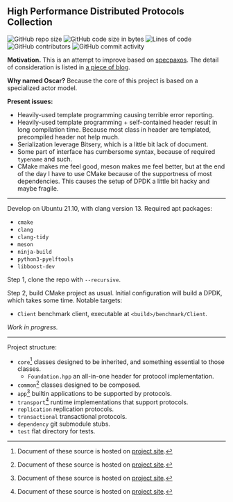 ## High Performance Distributed Protocols Collection
![GitHub repo size](https://img.shields.io/github/repo-size/sgdxbc/oscar)
![GitHub code size in bytes](https://img.shields.io/github/languages/code-size/sgdxbc/oscar)
![Lines of code](https://img.shields.io/tokei/lines/github/sgdxbc/oscar)
![GitHub contributors](https://img.shields.io/github/contributors/sgdxbc/oscar)
![GitHub commit activity](https://img.shields.io/github/commit-activity/m/sgdxbc/oscar)

**Motivation.** This is an attempt to improve based on [specpaxos]. The detail 
of consideration is listed in [a piece of blog][sgd-blog].

**Why named Oscar?** Because the core of this project is based on a specialized 
actor model.

**Present issues:**
* Heavily-used template programming causing terrible error reporting.
* Heavily-used template programming + self-contained header result in long 
  compilation time. Because most class in header are templated, precompiled
  header not help much.
* Serialization leverage Bitsery, which is a little bit lack of document.
* Some part of interface has cumbersome syntax, because of required `typename`
  and such.
* CMake makes me feel good, meson makes me feel better, but at the end of the
  day I have to use CMake because of the supportness of most dependencies. This
  causes the setup of DPDK a little bit hacky and maybe fragile.

[specpaxos]: https://github.com/UWSysLab/specpaxos
[sgd-blog]: https://sgdxbc.github.io/ideas/2021-12-15/p0

----

Develop on Ubuntu 21.10, with clang version 13. Required apt packages:
* `cmake`
* `clang`
* `clang-tidy`
* `meson`
* `ninja-build`
* `python3-pyelftools`
* `libboost-dev`

Step 1, clone the repo with `--recursive`.

Step 2, build CMake project as usual. Initial configuration will build a DPDK, 
which takes some time. Notable targets:
* `Client` benchmark client, executable at `<build>/benchmark/Client`.

*Work in progress.*

----

Project structure:
* `core`[^1] classes designed to be inherited, and something essential to those 
  classes.
  * `Foundation.hpp` an all-in-one header for protocol implementation.
* `common`[^1] classes designed to be composed.
* `app`[^1] builtin applications to be supported by protocols.
* `transport`[^1] runtime implementations that support protocols.
* `replication` replication protocols.
* `transactional` transactional protocols.
* `dependency` git submodule stubs.
* `test` flat directory for tests.

[^1]: Document of these source is hosted on [project site][site].

[site]: https://sgdxbc.github.io/oscar

